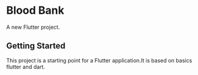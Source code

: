 # Blood Bank

A new Flutter project.

## Getting Started

This project is a starting point for a Flutter application.It is based on basics flutter and dart.
